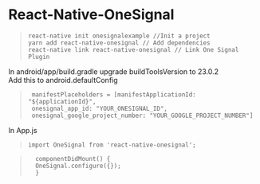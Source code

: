 # React-Native-OneSignal
>     react-native init onesignalexample //Init a project
>     yarn add react-native-onesignal // Add dependencies
>     react-native link react-native-onesignal // Link One Signal Plugin

In android/app/build.gradle upgrade buildToolsVersion to 23.0.2<br/>
Add this to android.defaultConfig

>      manifestPlaceholders = [manifestApplicationId: "${applicationId}",
>      onesignal_app_id: "YOUR_ONESIGNAL_ID",
>      onesignal_google_project_number: "YOUR_GOOGLE_PROJECT_NUMBER"]

In App.js
>     import OneSignal from 'react-native-onesignal';


>       componentDidMount() {
>       OneSignal.configure({});
>       }
